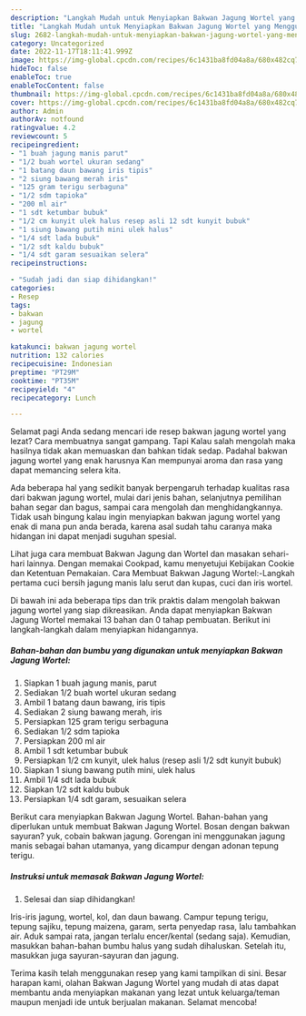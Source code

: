 ```yaml
---
description: "Langkah Mudah untuk Menyiapkan Bakwan Jagung Wortel yang Menggugah Selera"
title: "Langkah Mudah untuk Menyiapkan Bakwan Jagung Wortel yang Menggugah Selera"
slug: 2682-langkah-mudah-untuk-menyiapkan-bakwan-jagung-wortel-yang-menggugah-selera
category: Uncategorized
date: 2022-11-17T18:11:41.999Z
image: https://img-global.cpcdn.com/recipes/6c1431ba8fd04a8a/680x482cq70/bakwan-jagung-wortel-foto-resep-utama.jpg
hideToc: false
enableToc: true
enableTocContent: false
thumbnail: https://img-global.cpcdn.com/recipes/6c1431ba8fd04a8a/680x482cq70/bakwan-jagung-wortel-foto-resep-utama.jpg
cover: https://img-global.cpcdn.com/recipes/6c1431ba8fd04a8a/680x482cq70/bakwan-jagung-wortel-foto-resep-utama.jpg
author: Admin
authorAv: notfound
ratingvalue: 4.2
reviewcount: 5
recipeingredient:
- "1 buah jagung manis parut"
- "1/2 buah wortel ukuran sedang"
- "1 batang daun bawang iris tipis"
- "2 siung bawang merah iris"
- "125 gram terigu serbaguna"
- "1/2 sdm tapioka"
- "200 ml air"
- "1 sdt ketumbar bubuk"
- "1/2 cm kunyit ulek halus resep asli 12 sdt kunyit bubuk"
- "1 siung bawang putih mini ulek halus"
- "1/4 sdt lada bubuk"
- "1/2 sdt kaldu bubuk"
- "1/4 sdt garam sesuaikan selera"
recipeinstructions:

- "Sudah jadi dan siap dihidangkan!"
categories:
- Resep
tags:
- bakwan
- jagung
- wortel

katakunci: bakwan jagung wortel 
nutrition: 132 calories
recipecuisine: Indonesian
preptime: "PT29M"
cooktime: "PT35M"
recipeyield: "4"
recipecategory: Lunch

---
```



Selamat pagi Anda sedang mencari ide resep bakwan jagung wortel yang lezat? Cara membuatnya sangat gampang. Tapi Kalau salah mengolah maka hasilnya tidak akan memuaskan dan bahkan tidak sedap. Padahal bakwan jagung wortel yang enak harusnya Kan mempunyai aroma dan rasa yang dapat memancing selera kita.


Ada beberapa hal yang sedikit banyak berpengaruh terhadap kualitas rasa dari bakwan jagung wortel, mulai dari jenis bahan, selanjutnya pemilihan bahan segar dan bagus, sampai cara mengolah dan menghidangkannya. Tidak usah bingung kalau ingin menyiapkan bakwan jagung wortel yang enak di mana pun anda berada, karena asal sudah tahu caranya maka hidangan ini dapat menjadi suguhan spesial.

Lihat juga cara membuat Bakwan Jagung dan Wortel dan masakan sehari-hari lainnya. Dengan memakai Cookpad, kamu menyetujui Kebijakan Cookie dan Ketentuan Pemakaian. Cara Membuat Bakwan Jagung Wortel:-Langkah pertama cuci bersih jagung manis lalu serut dan kupas, cuci dan iris wortel.


Di bawah ini ada beberapa tips dan trik praktis dalam mengolah bakwan jagung wortel yang siap dikreasikan. Anda dapat menyiapkan Bakwan Jagung Wortel memakai 13 bahan dan 0 tahap pembuatan. Berikut ini langkah-langkah dalam menyiapkan hidangannya.

<!--inarticleads1-->

##### Bahan-bahan dan bumbu yang digunakan untuk menyiapkan Bakwan Jagung Wortel:

1. Siapkan 1 buah jagung manis, parut
1. Sediakan 1/2 buah wortel ukuran sedang
1. Ambil 1 batang daun bawang, iris tipis
1. Sediakan 2 siung bawang merah, iris
1. Persiapkan 125 gram terigu serbaguna
1. Sediakan 1/2 sdm tapioka
1. Persiapkan 200 ml air
1. Ambil 1 sdt ketumbar bubuk
1. Persiapkan 1/2 cm kunyit, ulek halus (resep asli 1/2 sdt kunyit bubuk)
1. Siapkan 1 siung bawang putih mini, ulek halus
1. Ambil 1/4 sdt lada bubuk
1. Siapkan 1/2 sdt kaldu bubuk
1. Persiapkan 1/4 sdt garam, sesuaikan selera


Berikut cara menyiapkan Bakwan Jagung Wortel. Bahan-bahan yang diperlukan untuk membuat Bakwan Jagung Wortel. Bosan dengan bakwan sayuran? yuk, cobain bakwan jagung. Gorengan ini menggunakan jagung manis sebagai bahan utamanya, yang dicampur dengan adonan tepung terigu. 

<!--inarticleads2-->

##### Instruksi untuk memasak Bakwan Jagung Wortel:


1. Selesai dan siap dihidangkan!

Iris-iris jagung, wortel, kol, dan daun bawang. Campur tepung terigu, tepung sajiku, tepung maizena, garam, serta penyedap rasa, lalu tambahkan air. Aduk sampai rata, jangan terlalu encer/kental (sedang saja). Kemudian, masukkan bahan-bahan bumbu halus yang sudah dihaluskan. Setelah itu, masukkan juga sayuran-sayuran dan jagung. 

Terima kasih telah menggunakan resep yang kami tampilkan di sini. Besar harapan kami, olahan Bakwan Jagung Wortel yang mudah di atas dapat membantu anda menyiapkan makanan yang lezat untuk keluarga/teman maupun menjadi ide untuk berjualan makanan. Selamat mencoba!
